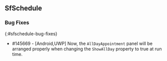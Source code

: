 ## SfSchedule

### Bug Fixes
{:#sfschedule-bug-fixes}

* \#145669 - [Android,UWP] Now, the `AllDayAppointment` panel will be arranged properly when changing the `ShowAllDay` property to true at run time.